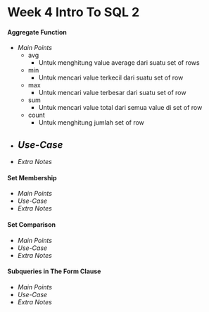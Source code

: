 # Week 4 Intro To SQL 2
#### Aggregate Function
- _Main Points_
	- avg
		- Untuk menghitung value average dari suatu set of rows
	- min
		- Untuk mencari value terkecil dari suatu set of row
	- max
		- Untuk mencari value terbesar dari suatu set of row
	- sum
		- Untuk mencari value total dari semua value di set of row
	- count
		- Untuk menghitung jumlah set of row
- _Use-Case_
	- 
- _Extra Notes_
#### Set Membership
- _Main Points_
- _Use-Case_
- _Extra Notes_
#### Set Comparison
- _Main Points_
- _Use-Case_
- _Extra Notes_
#### Subqueries in The Form Clause
- _Main Points_
- _Use-Case_
- _Extra Notes_